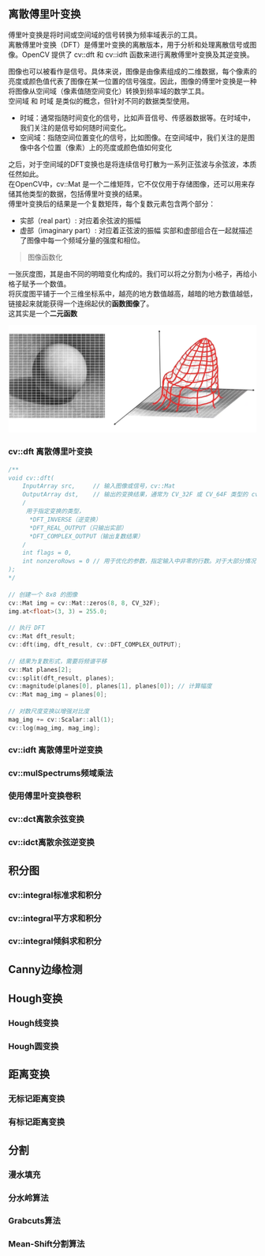 ## **离散傅里叶变换**

傅里叶变换是将时间或空间域的信号转换为频率域表示的工具。  
离散傅里叶变换（DFT）是傅里叶变换的离散版本，用于分析和处理离散信号或图像。OpenCV 提供了 cv::dft 和 cv::idft 函数来进行离散傅里叶变换及其逆变换。      

图像也可以被看作是信号。具体来说，图像是由像素组成的二维数据，每个像素的亮度或颜色值代表了图像在某一位置的信号强度。因此，图像的傅里叶变换是一种将图像从空间域（像素值随空间变化）转换到频率域的数学工具。    
空间域 和 时域 是类似的概念，但针对不同的数据类型使用。   
* 时域：通常指随时间变化的信号，比如声音信号、传感器数据等。在时域中，我们关注的是信号如何随时间变化。
* 空间域：指随空间位置变化的信号，比如图像。在空间域中，我们关注的是图像中各个位置（像素）上的亮度或颜色值如何变化   

之后，对于空间域的DFT变换也是将连续信号打散为一系列正弦波与余弦波，本质任然如此。   
在OpenCV中，cv::Mat 是一个二维矩阵，它不仅仅用于存储图像，还可以用来存储其他类型的数据，包括傅里叶变换的结果。  
傅里叶变换后的结果是一个复数矩阵，每个复数元素包含两个部分：  
* 实部（real part）: 对应着余弦波的振幅
* 虚部（imaginary part）: 对应着正弦波的振幅
实部和虚部组合在一起就描述了图像中每一个频域分量的强度和相位。     

> 图像函数化   

一张灰度图，其是由不同的明暗变化构成的。我们可以将之分割为小格子，再给小格子赋予一个数值。  
将灰度图平铺于一个三维坐标系中，越亮的地方数值越高，越暗的地方数值越低，链接起来就能获得一个连绵起伏的**函数图像**了。    
这其实是一个**二元函数** 



![图像函数化](./image/ImaeAnalysis/01.png ':size=WIDTHxHEIGHT')



### cv::dft 离散傅里叶变换  

```cpp
/**
void cv::dft(
    InputArray src,     // 输入图像或信号，cv::Mat
    OutputArray dst,    // 输出的变换结果，通常为 CV_32F 或 CV_64F 类型的 cv::Mat 
    /
     用于指定变换的类型，
      *DFT_INVERSE（逆变换）
      *DFT_REAL_OUTPUT（只输出实部）
      *DFT_COMPLEX_OUTPUT（输出复数结果）
    /
    int flags = 0,      
    int nonzeroRows = 0 // 用于优化的参数，指定输入中非零的行数。对于大部分情况，该参数应设置为0
);
*/

// 创建一个 8x8 的图像
cv::Mat img = cv::Mat::zeros(8, 8, CV_32F);
img.at<float>(3, 3) = 255.0;

// 执行 DFT
cv::Mat dft_result;
cv::dft(img, dft_result, cv::DFT_COMPLEX_OUTPUT);

// 结果为复数形式，需要将频谱平移
cv::Mat planes[2];
cv::split(dft_result, planes);
cv::magnitude(planes[0], planes[1], planes[0]); // 计算幅度
cv::Mat mag_img = planes[0];

// 对数尺度变换以增强对比度
mag_img += cv::Scalar::all(1);
cv::log(mag_img, mag_img);
```

### cv::idft 离散傅里叶逆变换  

### cv::mulSpectrums频域乘法  

### 使用傅里叶变换卷积

### cv::dct离散余弦变换  

### cv::idct离散余弦逆变换   

## **积分图**

### cv::integral标准求和积分

### cv::integral平方求和积分

### cv::integral倾斜求和积分

## **Canny边缘检测**  

## Hough变换

### Hough线变换

### Hough圆变换

## 距离变换 

### 无标记距离变换

### 有标记距离变换

## 分割

### 漫水填充

### 分水岭算法

### Grabcuts算法

### Mean-Shift分割算法

